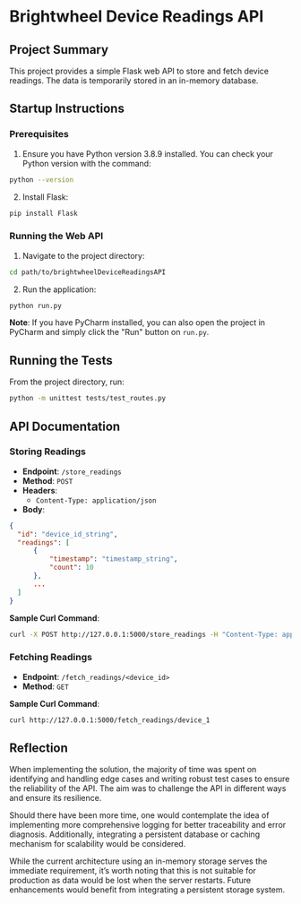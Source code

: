 # Brightwheel Device Readings API

## Project Summary

This project provides a simple Flask web API to store and fetch device readings. The data is temporarily stored in an in-memory database.

## Startup Instructions

### Prerequisites

1. Ensure you have Python version 3.8.9 installed. You can check your Python version with the command:
```bash
python --version
```

2. Install Flask:
```bash
pip install Flask
```

### Running the Web API

1. Navigate to the project directory:
```bash
cd path/to/brightwheelDeviceReadingsAPI
```

2. Run the application:
```bash
python run.py
```

**Note**: If you have PyCharm installed, you can also open the project in PyCharm and simply click the "Run" button on `run.py`.

## Running the Tests

From the project directory, run:
```bash
python -m unittest tests/test_routes.py
```

## API Documentation

### Storing Readings

- **Endpoint**: `/store_readings`
- **Method**: `POST`
- **Headers**:
  - `Content-Type: application/json`
- **Body**:
```json
{
  "id": "device_id_string",
  "readings": [
      {
          "timestamp": "timestamp_string",
          "count": 10
      },
      ...
  ]
}
```

**Sample Curl Command**:
```bash
curl -X POST http://127.0.0.1:5000/store_readings -H "Content-Type: application/json" -d '{"id": "device_1", "readings": [{"timestamp": "2021-08-14T12:08:15+01:00", "count": 10}]}'
```

### Fetching Readings

- **Endpoint**: `/fetch_readings/<device_id>`
- **Method**: `GET`

**Sample Curl Command**:
```bash
curl http://127.0.0.1:5000/fetch_readings/device_1
```

## Reflection

When implementing the solution, the majority of time was spent on identifying and handling edge cases and writing robust test cases to ensure the reliability of the API. The aim was to challenge the API in different ways and ensure its resilience.

Should there have been more time, one would contemplate the idea of implementing more comprehensive logging for better traceability and error diagnosis. Additionally, integrating a persistent database or caching mechanism for scalability would be considered.

While the current architecture using an in-memory storage serves the immediate requirement, it’s worth noting that this is not suitable for production as data would be lost when the server restarts. Future enhancements would benefit from integrating a persistent storage system.
